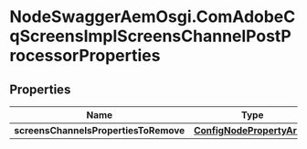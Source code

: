 # NodeSwaggerAemOsgi.ComAdobeCqScreensImplScreensChannelPostProcessorProperties

## Properties

Name | Type | Description | Notes
------------ | ------------- | ------------- | -------------
**screensChannelsPropertiesToRemove** | [**ConfigNodePropertyArray**](ConfigNodePropertyArray.md) |  | [optional] 



